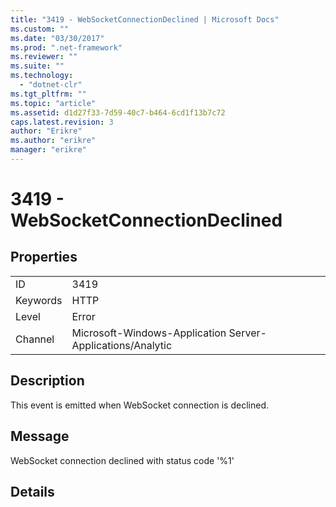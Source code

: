 ```yaml
---
title: "3419 - WebSocketConnectionDeclined | Microsoft Docs"
ms.custom: ""
ms.date: "03/30/2017"
ms.prod: ".net-framework"
ms.reviewer: ""
ms.suite: ""
ms.technology: 
  - "dotnet-clr"
ms.tgt_pltfrm: ""
ms.topic: "article"
ms.assetid: d1d27f33-7d59-40c7-b464-6cd1f13b7c72
caps.latest.revision: 3
author: "Erikre"
ms.author: "erikre"
manager: "erikre"
---
```

# 3419 - WebSocketConnectionDeclined
## Properties  
  
|||  
|-|-|  
|ID|3419|  
|Keywords|HTTP|  
|Level|Error|  
|Channel|Microsoft-Windows-Application Server-Applications/Analytic|  
  
## Description  
 This event is emitted when WebSocket connection is declined.  
  
## Message  
 WebSocket connection declined with status code '%1'  
  
## Details